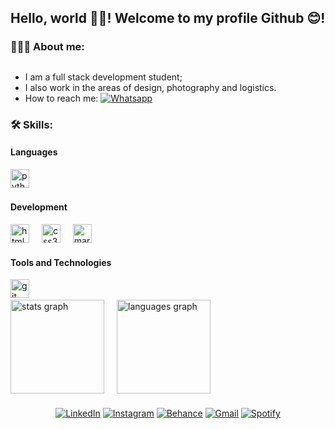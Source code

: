 <h2>Hello, world 👋🏽! Welcome to my profile Github 😊!</h2>



<h3> 👩🏽‍💻 About me:</h3>

##

- I am a full stack development student;
- I also work in the areas of design, photography and logistics.
- How to reach me: <a href="https://whatsapp.com/+5571987129796" target="_blank"><img src="https://img.shields.io/badge/whatsapp-%231ED760.svg?&style=flat-square&logo=whatsapp&logoColor=white" alt="Whatsapp"></a>

###

<h3> 🛠 Skills: </h3>

<h4>Languages</h4>
  <img src="https://cdn.jsdelivr.net/gh/devicons/devicon/icons/python/python-original.svg" height="30" alt="python logo"  />
  <img width="12" />

<h4>Development</h4>
<div style="display: inline-block; vertical-align: top; margin-right: 20px;">
  <img src="https://cdn.jsdelivr.net/gh/devicons/devicon/icons/html5/html5-original.svg" height="30" alt="html5 logo"  />
  <img width="12" />
  <img src="https://cdn.jsdelivr.net/gh/devicons/devicon/icons/css3/css3-original.svg" height="30" alt="css3 logo"  />
  <img width="12" />
    <img src="https://cdn.jsdelivr.net/gh/devicons/devicon/icons/markdown/markdown-original.svg" height="30" alt="markdown logo"  />
  <img width="12" />

<h4>Tools and Technologies</h4>
  <img src="https://cdn.jsdelivr.net/gh/devicons/devicon/icons/git/git-original.svg" height="30" alt="git logo"  />
  <img width="12" />
  </div>

<div style="display: flex; align-items: flex-start;">
  <div style="margin-right: 20px;">
    <img src="https://github-readme-stats.vercel.app/api?username=caianesantos&hide_title=false&hide_rank=false&show_icons=true&include_all_commits=true&count_private=true&disable_animations=false&theme=dracula&locale=en&hide_border=false" height="150" alt="stats graph" />
  </div>
  <div>
    <img src="https://github-readme-stats.vercel.app/api/top-langs?username=caianesantos&locale=en&hide_title=false&layout=compact&card_width=320&langs_count=5&theme=dracula&hide_border=false" height="150" alt="languages graph" />
  </div>
</div>


###

<div align="center">
<a href="https://www.linkedin.com/in/caianesantos" target="_blank"><img src="https://img.shields.io/badge/linkedin-%230077B5.svg?&style=flat-square&logo=linkedin&logoColor=white" alt="LinkedIn"></a>
<a href="https://www.instagram.com/kodara.raw" target="_blank"><img src="https://img.shields.io/badge/instagram-%23E4405F.svg?&style=flat-square&logo=instagram&logoColor=white" alt="Instagram"></a>
<a href="https://www.behance.net/caianesantos1" target="_blank"><img src="https://img.shields.io/badge/behance-%231877F2.svg?&style=flat-square&logo=behance&logoColor=white" alt="Behance"></a>
<a href="https://mail.google.com/mail/u/1/#inbox?compose=GTvVlcSDZPQrxgmvXCwZfZPHBJhSsHgwRcvxJfSFrvQZFhNKHrJNKFQZlFnQhshMtpScghLCDVzlc" target="_blank"><img src="https://img.shields.io/badge/gmail-%231ED760.svg?&style=flat-square&logo=gmail&logoColor=white&color=red" alt="Gmail"></a>
<a href="https://open.spotify.com/user/21zq3scahpddozbonmwbsoi6a?si=yEuU0XiDSRarVX2smUCfzA" target="_blank"><img src="https://img.shields.io/badge/spotify-%231ED760.svg?&style=flat-square&logo=spotify&logoColor=white" alt="Spotify"></a>
</div>




